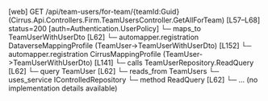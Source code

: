[web] GET /api/team-users/for-team/{teamId:Guid}  (Cirrus.Api.Controllers.Firm.TeamUsersController.GetAllForTeam)  [L57–L68] status=200 [auth=Authentication.UserPolicy]
  └─ maps_to TeamUserWithUserDto [L62]
    └─ automapper.registration DataverseMappingProfile (TeamUser->TeamUserWithUserDto) [L152]
    └─ automapper.registration CirrusMappingProfile (TeamUser->TeamUserWithUserDto) [L141]
  └─ calls TeamUserRepository.ReadQuery [L62]
  └─ query TeamUser [L62]
    └─ reads_from TeamUsers
  └─ uses_service IControlledRepository<TeamUser>
    └─ method ReadQuery [L62]
      └─ ... (no implementation details available)

